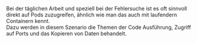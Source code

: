 Bei der täglichen Arbeit und speziell bei der Fehlersuche ist es oft sinnvoll direkt auf Pods zuzugreifen, ähnlich wie man das auch mit laufendern Containern kennt.   
Dazu werden in diesem Szenario die Themen der Code Ausführung, Zugriff auf Ports und das Kopieren von Daten behandelt.
 